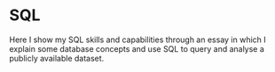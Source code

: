# SQL
Here I show my SQL skills and capabilities through an essay in which I explain some database concepts and use SQL to query and analyse a publicly available dataset.
